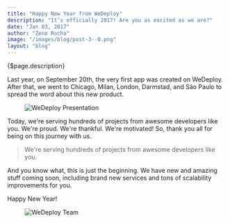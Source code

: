 ```yaml
---
title: "Happy New Year from WeDeploy"
description: "It’s officially 2017! Are you as excited as we are?"
date: "Jan 03, 2017"
author: "Zeno Rocha"
image: "/images/blog/post-3--0.png"
layout: "blog"
---
```


<article>

{$page.description}

Last year, on September 20th, the very first app was created on WeDeploy. After that, we went to Chicago, Milan, London, Darmstad, and São Paulo to spread the word about this new product.

<figure>
	<img src="/images/blog/post-3--0.png" alt="WeDeploy Presentation">
</figure>

Today, we're serving hundreds of projects from awesome developers like you. We're proud. We're thankful. We're motivated! So, thank you all for being on this journey with us.

> We're serving hundreds of projects from awesome developers like you.

And you know what, this is just the beginning. We have new and amazing stuff coming soon, including brand new services and tons of scalability improvements for you.

Happy New Year!

<figure>
	<img src="/images/blog/post-3--1.png" alt="WeDeploy Team">
</figure>

</article>
